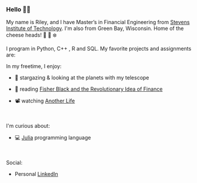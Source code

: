### Hello :raising_hand_man: 

My name is Riley, and I have Master’s in Financial Engineering from [Stevens Institute of Technology](https://www.stevens.edu/). I'm also from Green Bay, Wisconsin. Home of the cheese heads!  :cheese: :football: :snowflake:	

I program in Python, C++ , R and SQL. My favorite projects and assignments are:



In my freetime, I enjoy:

- :telescope: stargazing & looking at the planets with my telescope

- :open_book: reading [Fisher Black and the Revolutionary Idea of Finance](Book-Fisher_Black_and_the_Revolutionary_Idea_of_Finance.jpg)

- :film_projector: watching [Another Life](https://www.netflix.com/title/80236236)

<br/>

I'm curious about:  
- :computer: [Julia](https://julialang.org/) programming language

<br/>

Social: 
- Personal [LinkedIn](https://www.linkedin.com/in/riley-heiman-50717814b/)

